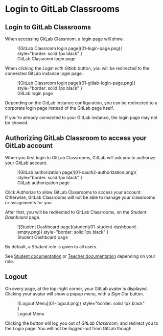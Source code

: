 # Login to GitLab Classrooms

## Login to GitLab Classrooms

When accessing GitLab Classroom, a login page will show.

<figure markdown>
  ![GitLab Classroom login page](01-login-page.png){ style="border: solid 1px black" }
  <figcaption>GitLab Classroom login page</figcaption>
</figure>


When clicking the _Login with Gitlab_ button, you will be redirected to the connected GitLab instance login page.

<figure markdown>
  ![GitLab Classroom login page](01-gitlab-login-page.png){ style="border: solid 1px black" }
  <figcaption>GitLab login page</figcaption>
</figure>

Depending on the GitLab instance configuration, you can be redirected to a corporate login page instead of the GitLab page itself.

If you're already connected to your GitLab instance, the login page may not be showed.

## Authorizing GitLab Classroom to access your GitLab account

When you first login to GitLab Classrooms, GitLab will ask you to authorize your GitLab account.

<figure markdown>
  ![GitLab authorization page](01-oauth2-authorization.png){ style="border: solid 1px black" }
  <figcaption>GitLab authorization page</figcaption>
</figure>

Click _Authorize_ to allow GitLab Classrooms to access your account.
Otherwise, GitLab Classrooms will not be able to manage your classrooms or assignments for you.

After that, you will be redirected to GitLab Classrooms, on the _Student Dashboard_ page.

<figure markdown>
  ![Student Dashboard page](student/01-student-dashboard-empty.png){ style="border: solid 1px black" }
  <figcaption>Student Dashboard page</figcaption>
</figure>

By default, a _Student_ role is given to all users.

See [Student documentation](./student/01-student-dashboard.md) or [Teacher documentation](./teacher/01-teacher-dashboard.md) depending on your role.

## Logout

On every page, at the top-right corner, your GitLab avater is displayed.
Clicking your avatar will show a popup menu, with a _Sign Out_ button.

<figure markdown>
  ![Logout Menu](01-logout.png){ style="border: solid 1px black" }
  <figcaption>Logout Menu</figcaption>
</figure>

Clicking the button will log you out of _GitLab Classroom_, and redirect you to the Login page.
You will not be logged-out from GitLab though.
